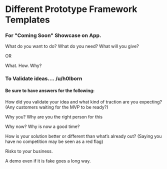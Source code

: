 # Different Prototype Framework Templates

### For "Coming Soon" Showcase on App.

What do you want to do?
What do you need?
What will you give?

OR

What. How. Why?

### To Validate ideas.... /u/h0lborn

#### Be sure to have answers for the following:

How did you validate your idea and what kind of traction are you expecting? (Any customers waiting for the MVP to be ready?)

Why you? Why are you the right person for this

Why now? Why is now a good time?

How is your solution better or different than what’s already out? (Saying you have no competition may be seen as a red flag)

Risks to your business.

A demo even if it is fake goes a long way.



